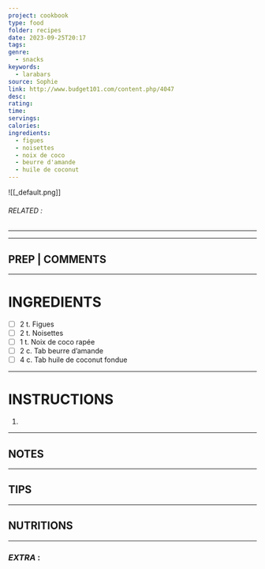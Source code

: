 ```yaml
---
project: cookbook
type: food
folder: recipes
date: 2023-09-25T20:17
tags: 
genre:
  - snacks
keywords:
  - larabars
source: Sophie
link: http://www.budget101.com/content.php/4047
desc: 
rating: 
time: 
servings: 
calories: 
ingredients:
  - figues
  - noisettes
  - noix de coco
  - beurre d'amande
  - huile de coconut
---
```


![[_default.png]]
###### *RELATED* : 
---


---
## PREP | COMMENTS



---
# INGREDIENTS

- [ ] 2 t. Figues
- [ ] 2 t. Noisettes
- [ ] 1 t. Noix de coco rapée
- [ ] 2 c. Tab beurre d’amande
- [ ] 4 c. Tab huile de coconut fondue

---
# INSTRUCTIONS

1. 

---
## NOTES



---
## TIPS



---
## NUTRITIONS



---
### *EXTRA* :



